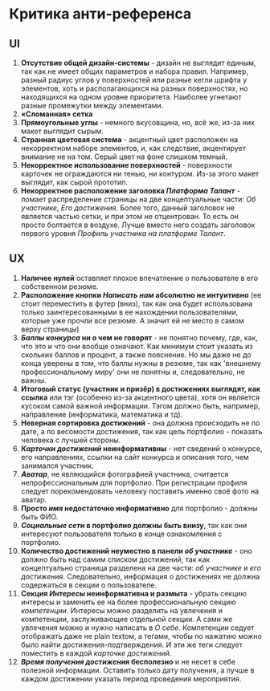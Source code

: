 # Критика анти-референса
## UI
1. **Отсутствие общей дизайн-системы** - дизайн не выглядит единым, так как не имеет общих параметров и набора правил. Например, разный радиус углов у поверхностей или разные кегли шрифта у элементов, хоть и располагающихся на разных поверхностях, но находящихся на одном уровне приоритета. Наиболее угнетают разные промежутки между элементами.
2. **«Сломанная» сетка**
3. **Прямоугольные углы** - немного вкусовщина, но, всё же, из-за них макет выглядит сырым.
4. **Странная цветовая система** - акцентный цвет расположен на некорректном наборе элементов, и, как следствие, акцентирует внимание не на том. Серый цвет на фоне слишком темный.
5. **Некорректное использование поверхностей** - поверхности карточек не ограждаются ни тенью, ни контуром. Из-за этого макет выглядит, как сырой прототип.
6. **Некорректное расположение заголовка *Платформа Талант***  - ломает распределение страницы на две концептуальные части: *Об участнике*, *Его достижения*. Более того, данный заголовок не является частью сетки, и при этом не отцентрован. То есть он просто болтается в воздухе. Лучше вместо него создать заголовок первого уровня *Профиль участника на платформе Талант*.
## UX
1. **Наличее нулей** оставляет плохое впечатление о пользователе в его собственном резюме.
2. **Расположение кнопки *Написать нам* абсолютно не интуитивно** (ее стоит переместить в футер (вниз), так как она будет использована только заинтересованными в ее нахождении пользователями, которые уже прочли все резюме. А значит ей не место в самом верху страницы)
3. ***Баллы конкурса* ни о чем не говорят** - не понятно почему, где, как, что это и что они вообще означают. Как минимум стоит указать из скольких баллов и процент, а также пояснение. Но мы даже не до конца уверены в том, что баллы нужны в резюме, так как 'внешнему профессиональному миру' они не понятны и, следовательно, не важны.
4. **Итоговый статус (участник и призёр) в достижениях выглядят, как ссылка** или тэг (особенно из-за акцентного цвета), хотя он является кусоком самой важной информации. Тэгом должно быть, например, направление (информатика, математика и тд).
5. **Неверная сортировка достижений** - она должна происходить не по дате, а по весомости достижения, так как цель портфолио - показать человека с лучшей стороны.
6. ***Карточки достижений* неинформативны** - нет сведений о конкурсе, его направлениях, ссылки на сайт конкурса и описания того, чем занимался участник.
7. ***Аватар***, не являющийся фотографией участника, считается непрофессиональным для портфолио. При регистрации профиля следует порекомендовать человеку поставить именно своё фото на аватар.
8. **Просто *имя* недостаточно информативно** для портфолио - должны быть ФИО.
9. ***Социальные сети* в портфолио должны быть внизу**, так как они интересуют пользователя только в конце ознакомления с портфолио.
10. **Количество достижений неуместно в панели *об участнике*** - оно должно быть над самим списком достижений, так как концептуально страница разделена на две части: *об участнике* и *его достижения*. Следовательно, информация о достижениях не должна содержаться в секции о пользователе.
11. **Секция *Интересы* неинформативна и размыта** - убрать секцию интересы и заменить ее на более профессиональную секцию *компетенции*. Интересы можно разделить на увлечения и компетенции, заслуживающие отдельной секции. А сами же увлечения можно и нужно написать в *О себе*. Компетенции седует отображать даже не plain textом, а тегами, чтобы по нажатию можно было найти достижения-подтверждения. И эти же теги следует поместить в каждой *карточке достижений*.
12. ***Время получения достижения* бесполезно** и не несет в себе полезной информации. Оставить только дату получения, а лучше в каждом достижении указать период проведения мероприятия.
